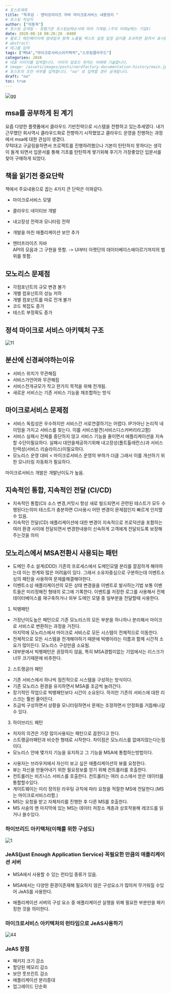 ```yaml
---
# 포스트제목
title: "독후감 - 엔터프라이즈 자바 마이크로서비스 내용정리 "
# 포스팅 작성자
author: ["이동옥"] 
# 포스팅 공개일 - 정렬기준 포스팅날짜순서에 따라 기재됨.(주의 미래날짜는 기입X)
date: 2020-08-18 08:26:28 -0400
# 블로그 메인페이지에 썸네일과 함께 노출될 텍스트 설정 일정 길이를 초과하면 잘려서 표시됨.
# abstract:
# 태그를 입력
tags: ["MSA","마이크로서비스아키텍처","스프링클라우드"]
categories: JAVA
# 대표 이미지를 입력합니다. 이미지 업로드 위치는 아래에 기술합니다.
# image: /assets/images/posts/nerdfactory-documentation-history/main.jpg
# 포스트의 초안 여부를 입력합니다. "no" 로 입력할 경우 공개됩니다.
draft: "no"
toc: true
---
```

![gg](https://user-images.githubusercontent.com/12209348/100605351-26b6a580-334b-11eb-9785-7e1e5d79dbd0.PNG)

## msa를 공부하게 된 계기
요즘 다양한 플랫폼에서 클라우드 기반전략으로 시스템을 전향하고 있는추세였다. 내가근무했던 회사역시 클라우드화로 전향하기 시작했었고 클라우드 운영을 진행하는 과정에서 msa에 대한 관심이 생겼다.  
무턱대고 구글링을하면서 프로젝트를 진행하려했으나 기본이 탄탄하지 못하다는 생각이 들게 되면서 입문서를 통해 기초를 탄탄하게 쌓기위해 후기가 가장좋았던 입문서를 찾아 구매하게 되었다.   

## 책을 읽기전 중요단락  
책에서 주요내용으로 꼽는 4가지 큰 단락은 이와같다.  
 - 마이크로서비스 모델  
 - 클라우드 네이티브 개발  
 - 내고장성 전략과 모니터링 전략  
 - 개발을 마친 애플리케이션 보안 추가  
 
 - 엔터프라이즈 자바  
  API의 모음과 그 구현을 뜻함. -> UI부터 아랫단의 데이터베이스에이르기까지의 범위를 뜻함.  

## 모노리스 문제점  
 - 각컴포넌트의 규모 변경 불가  
 - 개별 컴포넌트의 성능 저하  
 - 개별 컴포넌트를 따로 전개 불가  
 - 코드 복잡도 증가  
 - 테스트 부정확도 증가  


## 정석 마이크로 서비스 아키텍처 구조
![11](https://user-images.githubusercontent.com/12209348/100836552-d78b8480-34b2-11eb-86f6-db4c323c51a4.PNG)

## 분산에 신경써야하는이유
 - 서비스 위치가 무관해짐  
 - 서비스가언어와 무관해짐  
 - 서비스전개규모가 작고 한가지 목적을 위해 전개됨.  
 - 새로운 서비스는 기존 서비스 기능을 재조합하는 방식  


## 마이크로서비스 문제점
- 서비스 독립성은 우수하지만 서비스간 서로연결하기는 어렵다.
  IP가아닌 논리적 네이밍을 가지고 서비스를 찾는다. 이를 서비스발견(서비스디스커버리라고함)
- 서비스 실패시 전체를 중단하지 않고 서비스 기능을 줄이면서 애플리케이션을 지속할 수단이필요하다.
  실패시 대안을제공하기위해 내고장성(폴트톨레런스)과 서비스탄력성(서비스 리슬라이스)이필요하다.
- 모노리스 운영 대비 < 마이크로서비스 운영의 부하가 더큼 
  그래서 이를 개선하기 위한 모니터링 자동화가 필요하다. 

마이크로서비스 개발은 개발난이도가 높음.

## 지속적인 통합, 지속적인 전달 (CI/CD)
 - 지속적인 통합(CI)
   소스 변경,커밋시 항상 새로 빌드되면서 관련된 테스트가 모두 수행된다는의미
   테스트가 충분하면 CI사용시 어떤 변경이 문제점인지 빠르게 인지할수 있음.
 - 지속적인 전달(CD)
   애플리케이션에 대한 변경이 지속적으로 프로덕션을 포함하는 여러 환경 사이에 전달되면서 
   변경한내용이 신속하게 고객에게 전달되도록 보장해주는것을 의미
   
## 모노리스에서 MSA전환시 사용되는 패턴
 - 도메인 주소 설계(DDD)
   기존의 프로세스에서 도메인모델 분리를 깔끔하게 해야하는데 이는 한계와 많은 어려움이 있다.
   그래서 소유자중심으로 구분하는데 이벤트소싱의 패턴을 사용하여 문제를해결해야한다.
  - 이벤트소싱 
   애플리케이션의 모든 상태 변경을을 이벤트로 발사하는기법 보통 이벤트들은 미리정해진 형태의 로그에 기록한다.
   이벤트를 저장한 로그를 사용해서 전체 데이터베이스를 재구축하거나 외부 도메인 모델 중 일부분을 전달할때 사용한다.
   
1. 빅뱅패턴
 - 가장난이도높은 패턴으로 기존 모노리스의 모든 부분을 하나하나 분리해서 마이크로 서비스로 변환하는 과정을 거친다.  
   마지막에 모노리스에서 마이크로 서비스로 모든 시스템이 전체적으로 이동한다.  
 - 전체적으로 모든 시스템을 전개해야하기 때문에 빅뱅이라는 이름과 함께 시간적 소요가 많이든다. 모노리스 구성만큼 소요됨.  
 - 대부분에서 빅뱅패턴은 권장하지 않음, 특히 MSA경험이없는 기업에서는 리스크가 너무 크기때문에 비추한다.  
 
2. 스트랭글러 패턴
 - 기존 서비스에서 하나씩 점진적으로 시스템을 구성하는 방식이다.
 - 기존 모노리스 환경을 유지하면서 MSA를 조금씩 늘려간다.
 - 장기적인 작업으로 빅뱅패턴보다 시간이 소요된다. 하지만 기존의 서비스에 대한 리스크는 훨씬 줄어든다.
 - 조금씩 구성하면서 상황을 모니터링하면서 문제는 조정하면서 안정화를 거듭해나갈수 있다.
 
3. 하이브리드 패턴
 - 저자의 의견은 가장 많이사용되는 패턴으로 꼽힌다고 한다.
 - 스트랭글러패턴과 비슷한 형태로 시작한다. 차이점은 모노리스를 없애지않는다는점이다.
 - 모노리스 안에 몇가지 기능을 유지하고 그 기능을 MSA에 통합하는방법이다. 
 
 * 사용자는 브라우저에서 자신이 보고 싶은 애플리케이션의 뷰를 요청한다.
 * 뷰는 자신을 만들어내기 위한 필요정보를 얻기 위해 컨트롤러를 호출한다.
 * 컨트롤러는 비즈니스 서비스를 호출한다. 컨트롤러는 여러 소스에서 얻은 데이터를 통합할수있다.
 * 게이트웨이는 미리 정의된 라우팅 규칙에 따라 요청을 적절한 MS에 전달한다.(MS 는 마이크로서비스라함.)
 * MS는 요청을 받고 자체처리를 진행한 후 다른 MS를 호출한다.
 * MS 사슬의 맨 마지막에 있는  MS는 데이터 저장소 계층과 상호작용해 레코드를 읽거나 쓸수있다.
 
### 하이브리드 아키텍처(이해를 위한 구성도)
![1](https://user-images.githubusercontent.com/12209348/101274031-0d47aa80-37de-11eb-8177-ca587b04f6a4.PNG)


### JeAS(just Enough Application Service) 꼭필요한 만큼의 애플리케이션 서버
 - MSA에서 사용할 수 있는 런타임 종류가 있음.
 
 - MSA에서는 다양한 환경이존재해 필요하지 않은 구성요소가 많아져 무거워질 수있어 JeAS를 사용한다.
 - 애플리케이션 서버의 구성 요소 중 애플리케이션 실행을 위해 필요한 부분만을 패키징한 것을 의미한다.


### 마이크로서비스 아키텍처의 런타임으로 JeAS사용하기
![44](https://user-images.githubusercontent.com/12209348/101485766-fdc38f80-399e-11eb-9dcb-1bdadec31da6.PNG)

### JeAS 장점
 - 패키지 크기 감소
 - 할당된 메모리 감소
 - 보안 풋프린트 감소
 - 애플리케이션 분리증대
 - 업그레이드 단순화
